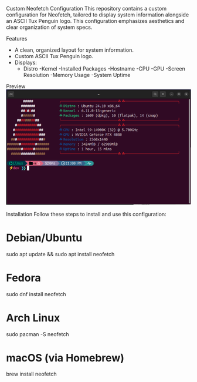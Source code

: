 Custom Neofetch Configuration
This repository contains a custom configuration for Neofetch, tailored to display system information alongside an ASCII Tux Penguin logo. This configuration emphasizes aesthetics and clear organization of system specs.

Features
* A clean, organized layout for system information.
* Custom ASCII Tux Penguin logo.
* Displays:
   - Distro
   -Kernel
   -Installed Packages
   -Hostname
   -CPU
   -GPU
   -Screen Resolution
   -Memory Usage
  -System Uptime

Preview
![Neofetch Preview](https://github.com/MagnetoFX/Custom-Neofetch/blob/ec2d8f77d309db523cd95eea87eeb8ea27915182/Neofetch%20Preview.png)



Installation
Follow these steps to install and use this configuration:

# Debian/Ubuntu
sudo apt update && sudo apt install neofetch

# Fedora
sudo dnf install neofetch

# Arch Linux
sudo pacman -S neofetch

# macOS (via Homebrew)
brew install neofetch


